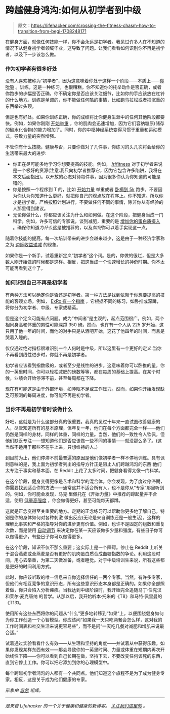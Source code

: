 # 跨越健身鸿沟:如何从初学者到中级

> 原文：<https://lifehacker.com/crossing-the-fitness-chasm-how-to-transition-from-begi-1708248171>

在健身方面，就像任何技能一样，你不会永远是初学者。我见过许多人在不知道的情况下从健身初学者领域毕业，这导致了问题。让我们看看如何识别你不再是初学者，以及下一步该怎么做。



### 作为初学者有很多好处

没有人喜欢被称为“初学者”，因为这意味着你处于这样一个阶段——本质上——[你吮吸](https://lifehacker.com/how-to-get-over-the-i-suck-barrier-when-learning-a-ne-5914207) 。训练，这是一种练习，也很糟糕。你不知道你的托举动作是否正确，或者你跑步的步幅是否正确，你不确定你是否应该关注细节，比如你的手应该放在杠铃的什么地方。训练是单调的，你不能做任何酷的事情，比如跑马拉松或者把沉重的东西举过头顶。

但是也有好处。如果你训练正确，你的成绩将比你健身生涯中的任何其他阶段都要快。例如，如果你刚刚 [开始举重](https://lifehacker.com/lift-weights-faster-if-you-dont-like-traditional-cardio-1690961009) ，你的肌肉会迅速增加，因为它们容纳糖原(储存的碳水化合物)的能力增加了。同时，你的中枢神经系统变得习惯于重量和运动模式，导致力量的突然增强。

不管你有什么技能，健康与否，只要你做对了几件事，你练习的头几次将会给你的生活带来最大的进步:

*   你正在尽可能多地学习你想要提高的技能。例如， [/r/fitness](http://reddit.com/r/fitness) 对于初学者来说是一个极好的资源(注意:我只向初学者推荐它，因为它包含许多陷阱，我将在本文后面指出)。以开放的心态对待每件事，因为很多你认为你知道的可能是错的。
*   你是按照一个程序到 T 的，比如 [开始力量](http://startingstrength.com/) 举重或者 [卧榻到 5k](http://www.c25k.com/) 跑步。不要因为你认为你知道什么更好，就把你自己的观点放在程序上。你不知道。所以你才是初学者。严格按照计划进行，不要做任何不同的事情，除非你从有经验的人那里得到建议。
*   无论你做什么，你都应该关注为什么和如何做。在这个阶段，把健身当成一门科学。例如，许多可信的专家说，谈到减肥，重要的是 [增加你的蛋白质摄入](http://vitals.lifehacker.com/a-skinny-persons-guide-to-gaining-weight-1683341104) 。确保你知道*为什么*这是被推荐的，以及*如何*你可以着手实现这一点。

随着你技能的提高，每一次培训带来的进步会越来越少，这是由于一种经济学家称之为 [边际收益递减](http://en.wikipedia.org/wiki/Diminishing_returns) 的现象。

如果你是一个新手，试着重新定义“初学者”这个词。是的，你做的很烂，但是大多数人刚开始做的时候都是这样。相反，把这当成一个快速增长的神奇时期。你不太可能再看到这个了。

### 如何识别自己不再是初学者

有两种方法可以确定你是否还是初学者。第一种方法是找到依赖于你想要提高的技能的客观立场。例如， [ExRx 有一个指南](http://www.exrx.net/Testing/WeightLifting/StrengthStandards.htm) ，它根据不同的练习，如卧推或深蹲，将你分为初学者、中级、专家或精英。

但是这个定义可能有点问题。成为“中间者”是主观的，起点范围很广。例如，两个相同身高和体重的男性可能深蹲 350 磅。然而，也许有一个人从 225 岁开始，这只用了他一年的时间，而他的对手只是从酒吧开始，这花了他四年的时间，而且是哭着入睡的。

仅仅通过绝对指标很难识别一个人何时是中级，所以这里有一个更好的定义:当你不再看到线性进步时，你就不再是初学者。

初学者应该看到指数级的，或者至少是线性的进步。这意味着你可以卧推的量，你的一英里时间，你可以轻松减肥的磅数等等，都在每周的基础上提高。在某个时候，业绩会开始停滞不前，甚至每周都在下降。

现在有可能这是由于外部环境，如睡眠不足或工作压力。然而，如果你开始发现缺乏可预测的每周进度，你可能不再是初学者。

### 当你不再是初学者时该做什么

好吧，这就是为什么这部分真的很重要。我真的见过十年来一直试图改善健康的人，尽管知道所有的基本原理，但年复一年，他们在每个方面都完全一样——他们仍然是同样的身材，同样的体重，同样的力量。当然，他们的一致性令人钦佩，但他们缺乏专注——想知道他们是否应该做一些不同的事情——就没那么多了。(这当然不适用于那些不在乎上进，只想维持的人。)

到目前为止，他们停滞不前最普遍的原因是他们像初学者一样不停地训练。具有讽刺意味的是，我上面为初学者列出的指导方针正是阻止人们跨越鸿沟的东西:他们太专注于事实和基本面，在 Reddit 上花了太多时间，把健身看得太像一门科学。

在这个阶段，健身变得更像是艺术和科学的混合体。你会发现，为了度过停滞期，你需要找到适合你的方法——通常这并不适合所有人，也不是你从“专家”那里听到的。例如，你可能会发现，马克·里佩托在《开始力量》中推荐的蹲起量并不合适，使用 [低量高强度](http://www.mvf.io/mvf-part-three-highly-effective-workouts/) ，你会做得更好，甚至可能每天都蹲。

这就是正念变得至关重要的地方。定期的正念练习可以帮助你更多地了解自己，特别是你的身体如何对各种刺激 做出反应(无论是来自训练还是一般生活)。这样的理解比事实和严格的指导对你的进步更有价值。例如，也许不是固定的组数和重复次数，而是使用 [自动调节](https://www.t-nation.com/training/set-a-pr-every-day) 来决定你在某一天应该做多少量和强度。有些日子你可以做得更少，有些日子你可以做得更多。

在这个阶段，知识不仅不那么重要；这实际上是一个障碍。停止在 Reddit 上听关于混合燕麦或全燕麦是否有更好的肌肉蛋白质合成血糖指数的争论。利用这段时间，用心去举重，为第二天做准备，或者睡觉。对于中级培训生来说，所有这些都是更好的时间利用方式。

此时，你应该听取的唯一信息来自你选择信任的一两个专家。当然，有许多专家，但他们有相互竞争的意识形态，所有这些意识形态本身都是正确的。如果你全部照着做，你只会陷入分析瘫痪。当我达到中级阶段时，我开始完全追随马丁·伯克汉 和莱尔·麦克唐纳 的哲学。从那以后，我开始听本·托米的《T8》和马特·佩里曼的《T13》。

使用所有这些东西将你的问题从“什么”更多地转移到“如果”上，以便围绕健身如何为你工作创造一个心智模型。你应该问“如果我一天只吃两餐会怎么样，这对我的工作时间表和社交生活来说更容易些”，而不是问“一天吃几餐对减肥和增肌来说最合适。”

试着通过实验看看什么有效——从生理和坚持的角度——并试着从中获得乐趣。如果你发现某样东西有效——那会导致你的一英里时间、力量或体重在短期内再次开始线性下降——你可以看到自己长期在做，坚持下去，不要改变任何该死的东西，直到它停止工作。你可以把它添加到你的心理模型中。

每个跨越初学者鸿沟的人都有一个共同点。他们知道这个旅程不是为了成为健身专家。相反，这是关于成为他们健康的专家。

*形象由* [*忽忽*](http://www.shutterstock.com/gallery-324916p1.html) *组成。*

* * *

[](http://vitals.lifehacker.com/)**是来自 Lifehacker 的一个关于健康和健身的新博客。* [*关注我们这里的*](https://twitter.com/VitalsLH) *。**